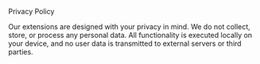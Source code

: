 Privacy Policy

Our extensions are designed with your privacy in mind. We do not collect, store, or process any personal data. All functionality is executed locally on your device, and no user data is transmitted to external servers or third parties.
